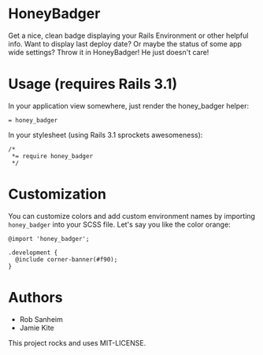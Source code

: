 # HoneyBadger

Get a nice, clean badge displaying your Rails Environment or other helpful info.  Want to display last deploy date?  Or maybe the status of some app wide settings?  Throw it in HoneyBadger!  He just doesn't care!

# Usage (requires Rails 3.1)

In your application view somewhere, just render the honey_badger helper:

    = honey_badger
    
In your stylesheet (using Rails 3.1 sprockets awesomeness):

    /*
     *= require honey_badger
     */

# Customization

You can customize colors and add custom environment names by importing `honey_badger` into your SCSS file. Let's say you like the color orange:

    @import 'honey_badger';

    .development {
      @include corner-banner(#f90);
    }

# Authors

* Rob Sanheim
* Jamie Kite


This project rocks and uses MIT-LICENSE.
